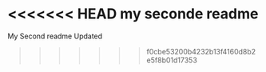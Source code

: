<<<<<<< HEAD
my seconde readme
=======
My Second readme Updated
>>>>>>> f0cbe53200b4232b13f4160d8b2e5f8b01d17353
